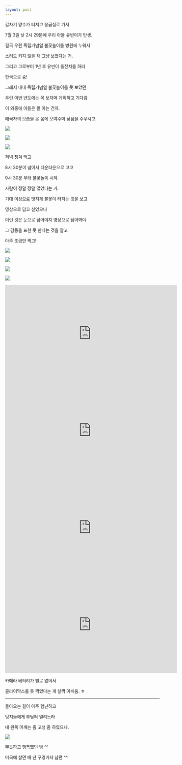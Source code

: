 ```yaml
---
layout: post
---
```


갑자기 양수가 터지고 응급실로 가서

7월 3일 낮 2시 29분에 우리 아들 유빈이가 탄생.

결국 우린 독립기념일 불꽃놀이를 병원에 누워서

소리도 키지 않을 채 그냥 보았다는 거. 

그리고 그로부터 1년 후 유빈이 돌잔치를 하러 

한국으로 슝!

그래서 내내 독립기념일 불꽃놀이를 못 보았던 

우린 이번 년도에는 꼭 보자며 계획하고 기다림. 

이 와중에 아들은 몰 아는 건지.

애국자의 모습을 온 몸에 보여주며 낮잠을 주무시고.

![](https://dl.dropboxusercontent.com/u/9792864/150704%20%EB%8F%85%EB%A6%BD%EA%B8%B0%EB%85%90%EC%9D%BC/KakaoTalk_20150704_144808828.jpg)


![](https://dl.dropboxusercontent.com/u/9792864/150704%20%EB%8F%85%EB%A6%BD%EA%B8%B0%EB%85%90%EC%9D%BC/KakaoTalk_20150704_144809284.jpg)


![](https://dl.dropboxusercontent.com/u/9792864/150704%20%EB%8F%85%EB%A6%BD%EA%B8%B0%EB%85%90%EC%9D%BC/KakaoTalk_20150704_144813456.jpg)


저녁 챙겨 먹고 

8시 30분이 넘어서 다운타운으로 고고

9시 30분 부터 불꽃놀이 시작.

사람이 정말 정말 많았다는 거.

기대 이상으로 멋지게 불꽃이 터지는 것을 보고

영상으로 담고 싶었으나

이런 것은 눈으로 담아야지 영상으로 담아봐야

그 감동을 표현 못 한다는 것을 알고

아주 조금만 찍고!

![](https://dl.dropboxusercontent.com/u/9792864/150704%20%EB%8F%85%EB%A6%BD%EA%B8%B0%EB%85%90%EC%9D%BC/DSC04109.JPG)


![](https://dl.dropboxusercontent.com/u/9792864/150704%20%EB%8F%85%EB%A6%BD%EA%B8%B0%EB%85%90%EC%9D%BC/DSC04110.JPG)


![](https://dl.dropboxusercontent.com/u/9792864/150704%20%EB%8F%85%EB%A6%BD%EA%B8%B0%EB%85%90%EC%9D%BC/DSC04111.JPG)


![](https://dl.dropboxusercontent.com/u/9792864/150704%20%EB%8F%85%EB%A6%BD%EA%B8%B0%EB%85%90%EC%9D%BC/DSC04112.JPG)


<iframe width="560" height="315" src="https://www.youtube.com/embed/avVSPyDaIg4" frameborder="0" allowfullscreen></iframe>

<iframe width="560" height="315" src="https://www.youtube.com/embed/d3u2VLwPwtQ" frameborder="0" allowfullscreen></iframe>

<iframe width="560" height="315" src="https://www.youtube.com/embed/ZK5UuYPBrkk" frameborder="0" allowfullscreen></iframe>

<iframe width="560" height="315" src="https://www.youtube.com/embed/KaRSm4ANy7I" frameborder="0" allowfullscreen></iframe>

카메라 베터리가 별로 없어서 

클라이막스를 못 찍었다는 게 살짝 아쉬움. ㅎ

---

돌아오는 길이 아주 험난하고

덩치들에게 부딪혀 밀리느라 

내 왼쪽 어깨는 좀 고생 좀 하였으나.

![](http://cfile201.uf.daum.net/image/2451D03F539C270304C7D3)


뿌듯하고 행복했던 밤 ^^

미국에 살면 매 년 구경가자 남편 ^^